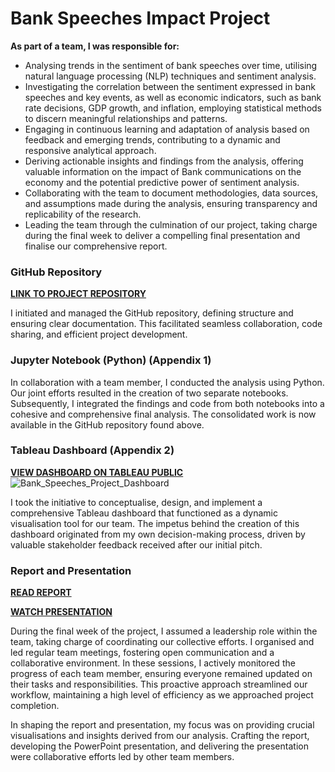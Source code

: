 # Bank Speeches Impact Project
__As part of a team, I was responsible for:__
* Analysing trends in the sentiment of bank speeches over time, utilising natural language processing (NLP) techniques and sentiment analysis.
* Investigating the correlation between the sentiment expressed in bank speeches and key events, as well as economic indicators, such as bank rate decisions, GDP growth, and inflation, employing statistical methods to discern meaningful relationships and patterns.
* Engaging in continuous learning and adaptation of analysis based on feedback and emerging trends, contributing to a dynamic and responsive analytical approach.
* Deriving actionable insights and findings from the analysis, offering valuable information on the impact of Bank communications on the economy and the potential predictive power of sentiment analysis.
* Collaborating with the team to document methodologies, data sources, and assumptions made during the analysis, ensuring transparency and replicability of the research.
* Leading the team through the culmination of our project, taking charge during the final week to deliver a compelling final presentation and finalise our comprehensive report.

### GitHub Repository
[__LINK TO PROJECT REPOSITORY__](https://github.com/Mattia-Bieler/Team_BoE_Seven.git)

I initiated and managed the GitHub repository, defining structure and ensuring clear documentation. This facilitated seamless collaboration, code sharing, and efficient project development.

### Jupyter Notebook (Python) (Appendix 1)
In collaboration with a team member, I conducted the analysis using Python. Our joint efforts resulted in the creation of two separate notebooks. Subsequently, I integrated the findings and code from both notebooks into a cohesive and comprehensive final analysis. The consolidated work is now available in the GitHub repository found above.

### Tableau Dashboard (Appendix 2)
[__VIEW DASHBOARD ON TABLEAU PUBLIC__](https://public.tableau.com/app/profile/mattia.bieler/viz/BankSpeechesProjectDashboard/BoEDashboard)
![Bank_Speeches_Project_Dashboard](https://github.com/Mattia-Bieler/Bank_Speeches_Impact_Project/assets/132078605/96ad94fa-fe0d-4336-b715-9a510e395b44)

I took the initiative to conceptualise, design, and implement a comprehensive Tableau dashboard that functioned as a dynamic visualisation tool for our team. The impetus behind the creation of this dashboard originated from my own decision-making process, driven by valuable stakeholder feedback received after our initial pitch.

### Report and Presentation
[__READ REPORT__](https://documentcloud.adobe.com/gsuiteintegration/index.html?state=%7B%22ids%22%3A%5B%221tRQobYOSlHn8ZC63vP6LwVmQmJRvI3eP%22%5D%2C%22action%22%3A%22open%22%2C%22userId%22%3A%22108790922688032162431%22%2C%22resourceKeys%22%3A%7B%7D%7D)

[__WATCH PRESENTATION__](https://drive.google.com/file/d/1dd_MTN33lVUw6xl70Wd9iQBrAXgI-IUr/view?usp=sharing)

During the final week of the project, I assumed a leadership role within the team, taking charge of coordinating our collective efforts. I organised and led regular team meetings, fostering open communication and a collaborative environment. In these sessions, I actively monitored the progress of each team member, ensuring everyone remained updated on their tasks and responsibilities. This proactive approach streamlined our workflow, maintaining a high level of efficiency as we approached project completion.

In shaping the report and presentation, my focus was on providing crucial visualisations and insights derived from our analysis. Crafting the report, developing the PowerPoint presentation, and delivering the presentation were collaborative efforts led by other team members. 
